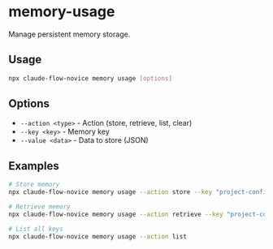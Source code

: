 # memory-usage

Manage persistent memory storage.

## Usage
```bash
npx claude-flow-novice memory usage [options]
```

## Options
- `--action <type>` - Action (store, retrieve, list, clear)
- `--key <key>` - Memory key
- `--value <data>` - Data to store (JSON)

## Examples
```bash
# Store memory
npx claude-flow-novice memory usage --action store --key "project-config" --value '{"api": "v2"}'

# Retrieve memory
npx claude-flow-novice memory usage --action retrieve --key "project-config"

# List all keys
npx claude-flow-novice memory usage --action list
```
